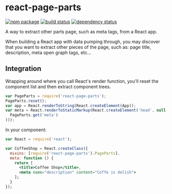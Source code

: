 # react-page-parts

[![npm package](https://img.shields.io/npm/v/react-page-parts.svg?style=flat-square)](https://www.npmjs.org/package/react-page-parts)
[![build status](https://img.shields.io/travis/robcolburn/react-page-parts/master.svg?style=flat-square)](https://travis-ci.org/robcolburn/react-page-parts)
[![dependency status](https://img.shields.io/david/robcolburn/react-page-parts.svg?style=flat-square)](https://david-dm.org/robcolburn/react-page-parts)

A way to extract other parts page, such as meta tags, from a React app.

When building a React app with data pumping through, you may discover that you want to extract other pieces of the page, such as: page title, description, meta open graph tags, etc…

## Integration

Wrapping around where you call React's render function, you'll reset the component list and then extract component trees.


```js
var PageParts = require('react-page-parts');
PageParts.reset();
var app = React.renderToString(React.createElement(App));
var meta = React.renderToStaticMarkup(React.createElement('head', null, React.addons.createFragment(
  PageParts.get('meta')
)));
```

In your component:

```jsx
var React = require('react');

var CoffeeShop = React.createClass({
  mixins: [require('react-page-parts').PageParts],
  meta: function () {
    return [
      <title>Coffee Shop</title>,
      <meta name="description" content="Coffe is delish">
    ];
  }
});
```